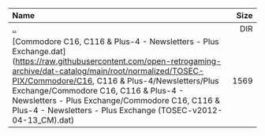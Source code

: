 |Name|Size|
|:---|---:|
|[..](../index.html)|DIR|
|[Commodore C16, C116 & Plus-4 - Newsletters - Plus Exchange.dat](https://raw.githubusercontent.com/open-retrogaming-archive/dat-catalog/main/root/normalized/TOSEC-PIX/Commodore/C16, C116 & Plus-4/Newsletters/Plus Exchange/Commodore C16, C116 & Plus-4 - Newsletters - Plus Exchange/Commodore C16, C116 & Plus-4 - Newsletters - Plus Exchange (TOSEC-v2012-04-13_CM).dat)|1569|
